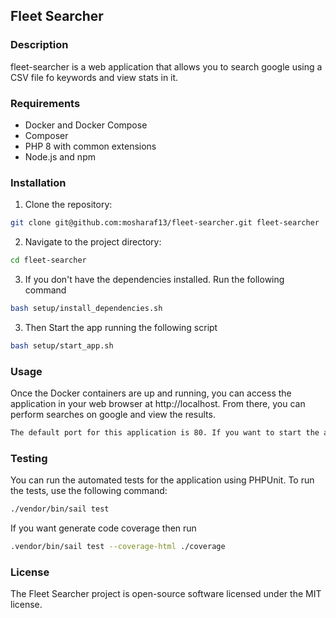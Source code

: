## Fleet Searcher

### Description

fleet-searcher is a web application that allows you to search google using a CSV file fo keywords and view stats in it.

### Requirements

- Docker and Docker Compose
- Composer
- PHP 8 with common extensions
- Node.js and npm

### Installation

1. Clone the repository:

```bash
git clone git@github.com:mosharaf13/fleet-searcher.git fleet-searcher
```

2. Navigate to the project directory:

```bash
cd fleet-searcher
```

3. If you don't have the dependencies installed. Run the following command
```bash
bash setup/install_dependencies.sh
```

3. Then Start the app running the following script

```bash
bash setup/start_app.sh
```

### Usage

Once the Docker containers are up and running, you can access the application in your web browser at http://localhost. From there, you can perform searches on google and view the results.

```bash
The default port for this application is 80. If you want to start the application on another port set  APP_PORT="YOUR PORT" in .env
```
### Testing

You can run the automated tests for the application using PHPUnit. To run the tests, use the following command:

```bash
./vendor/bin/sail test
```

If you want generate code coverage then run

```bash
.vendor/bin/sail test --coverage-html ./coverage
```

### License

The Fleet Searcher project is open-source software licensed under the MIT license.
